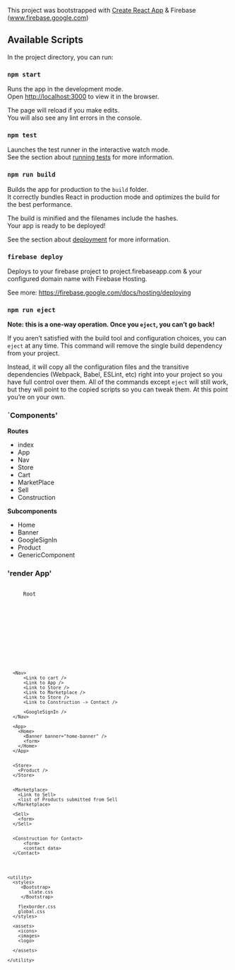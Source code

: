 This project was bootstrapped with [Create React App](https://github.com/facebook/create-react-app) & Firebase (www.firebase.google.com)

## Available Scripts

In the project directory, you can run:

### `npm start`

Runs the app in the development mode.<br>
Open [http://localhost:3000](http://localhost:3000) to view it in the browser.

The page will reload if you make edits.<br>
You will also see any lint errors in the console.

### `npm test`

Launches the test runner in the interactive watch mode.<br>
See the section about [running tests](https://facebook.github.io/create-react-app/docs/running-tests) for more information.

### `npm run build`

Builds the app for production to the `build` folder.<br>
It correctly bundles React in production mode and optimizes the build for the best performance.

The build is minified and the filenames include the hashes.<br>
Your app is ready to be deployed!

See the section about [deployment](https://facebook.github.io/create-react-app/docs/deployment) for more information.


### `firebase deploy`

Deploys to your firebase project to project.firebaseapp.com & your configured domain name with Firebase Hosting.

See more: https://firebase.google.com/docs/hosting/deploying

### `npm run eject`

**Note: this is a one-way operation. Once you `eject`, you can’t go back!**

If you aren’t satisfied with the build tool and configuration choices, you can `eject` at any time. This command will remove the single build dependency from your project.

Instead, it will copy all the configuration files and the transitive dependencies (Webpack, Babel, ESLint, etc) right into your project so you have full control over them. All of the commands except `eject` will still work, but they will point to the copied scripts so you can tweak them. At this point you’re on your own.

### `Components'

  <b>Routes</b>

  <ul>
    <li>index</li>
    <li>App</li>
    <li>Nav</li>
    <li>Store</li>
    <li>Cart</li>
    <li>MarketPlace</li>
    <li>Sell</li>
    <li>Construction</li>
  </ul>

  <b>Subcomponents </b>
  <ul>
    <li>Home</li>
    <li>Banner</li>
    <li>GoogleSignIn</li>
    <li>Product</li>
    <li>GenericComponent</li>
  </ul>    


  ### 'render App'

  <code>
    <Index> Root
      <BrowserRouter>
        <Nav/>
        <Route to App />
        <Route to Store />
        <Route to Cart />
        <Route to Marketplace />
        <Route to Sell />
        <Route to Construction />
      </BrowserRouter>
      
      <Nav>
          <Link to cart />
          <Link to App />
          <Link to Store />
          <Link to Marketplace />
          <Link to Store />
          <Link to Construction -> Contact />

          <GoogleSignIn />
      </Nav>
      
      <App>
        <Home>
          <Banner banner="home-banner" />
          <form>
        </Home>
      </App>

      
      <Store>
        <Product />
      </Store>


      <Marketplace>
        <Link to Sell>
        <list of Products submitted from Sell
      </Marketplace>
      
      <Sell>
        <form>
      </Sell>

    
      <Construction for Contact>
          <form>
          <contact data>
      </Contact>
  
    
  

    <utility>
      <styles>
         <Bootstrap>
            slate.css
         </Bootstrap>

        flexborder.css
        global.css          
      </styles>
      
      <assets>
        <icons>
        <images>
        <logo>
    
      </assets>

    </utility>
  </code>
